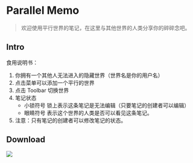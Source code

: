 # Parallel Memo

<blockquote>
<p>欢迎使用平行世界的笔记，在这里与其他世界的人类分享你的碎碎念吧。</p>
</blockquote>

## Intro

<p>食用说明书：</p>
<ol>
<li>你拥有一个其他人无法进入的隐藏世界（世界名是你的用户名）</li>
<li>点击菜单可以添加一个平行的世界</li>
<li>点击 Toolbar 切换世界</li>
<li>笔记状态<ul>
<li>小锁符号 锁上表示这条笔记是无法编辑（只要笔记的创建者可以编辑）</li>
<li>眼睛符号 表示这个世界的人类是否可以看见这条笔记。</li>
</ul>
</li>
<li>注意：只有笔记的创建者可以修改笔记的状态。</li>
</ol>

## Download

[![](http://ojvnx00zs.bkt.clouddn.com/coolapk.png)](https://www.coolapk.com/apk/176999)


